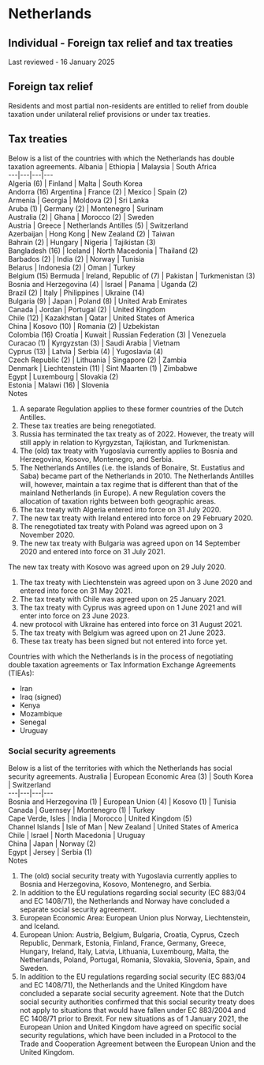 # Netherlands
## Individual - Foreign tax relief and tax treaties
Last reviewed - 16 January 2025
## Foreign tax relief
Residents and most partial non-residents are entitled to relief from double taxation under unilateral relief provisions or under tax treaties.
## Tax treaties
Below is a list of the countries with which the Netherlands has double taxation agreements.
Albania | Ethiopia | Malaysia | South Africa  
---|---|---|---  
Algeria (6) | Finland | Malta | South Korea  
Andorra (16) Argentina | France (2) | Mexico | Spain (2)  
Armenia | Georgia | Moldova (2) | Sri Lanka  
Aruba (1) | Germany (2) | Montenegro | Surinam  
Australia (2) | Ghana | Morocco (2) | Sweden  
Austria | Greece | Netherlands Antilles (5) | Switzerland  
Azerbaijan | Hong Kong | New Zealand (2) | Taiwan  
Bahrain (2) | Hungary | Nigeria | Tajikistan (3)  
Bangladesh (16) | Iceland | North Macedonia | Thailand (2)  
Barbados (2) | India (2) | Norway | Tunisia  
Belarus | Indonesia (2) | Oman | Turkey  
Belgium (15) Bermuda | Ireland, Republic of (7) | Pakistan | Turkmenistan (3)  
Bosnia and Herzegovina (4) | Israel | Panama | Uganda (2)  
Brazil (2) | Italy | Philippines | Ukraine (14)  
Bulgaria (9) | Japan | Poland (8) | United Arab Emirates  
Canada | Jordan | Portugal (2) | United Kingdom  
Chile (12) | Kazakhstan | Qatar | United States of America  
China | Kosovo (10) | Romania (2) | Uzbekistan  
Colombia (16) Croatia | Kuwait | Russian Federation (3) | Venezuela  
Curacao (1) | Kyrgyzstan (3) | Saudi Arabia | Vietnam  
Cyprus (13) | Latvia | Serbia (4) | Yugoslavia (4)  
Czech Republic (2) | Lithuania | Singapore (2) | Zambia  
Denmark | Liechtenstein (11) | Sint Maarten (1) | Zimbabwe  
Egypt | Luxembourg | Slovakia (2)  
Estonia | Malawi (16) | Slovenia  
Notes
  1. A separate Regulation applies to these former countries of the Dutch Antilles.
  2. These tax treaties are being renegotiated.
  3. Russia has terminated the tax treaty as of 2022. However, the treaty will still apply in relation to Kyrgyzstan, Tajikistan, and Turkmenistan.
  4. The (old) tax treaty with Yugoslavia currently applies to Bosnia and Herzegovina, Kosovo, Montenegro, and Serbia.
  5. The Netherlands Antilles (i.e. the islands of Bonaire, St. Eustatius and Saba) became part of the Netherlands in 2010. The Netherlands Antilles will, however, maintain a tax regime that is different than that of the mainland Netherlands (in Europe). A new Regulation covers the allocation of taxation rights between both geographic areas.
  6. The tax treaty with Algeria entered into force on 31 July 2020.
  7. The new tax treaty with Ireland entered into force on 29 February 2020.
  8. The renegotiated tax treaty with Poland was agreed upon on 3 November 2020.
  9. The new tax treaty with Bulgaria was agreed upon on 14 September 2020 and entered into force on 31 July 2021.


The new tax treaty with Kosovo was agreed upon on 29 July 2020.
  1. The tax treaty with Liechtenstein was agreed upon on 3 June 2020 and entered into force on 31 May 2021.
  2. The tax treaty with Chile was agreed upon on 25 January 2021.
  3. The tax treaty with Cyprus was agreed upon on 1 June 2021 and will enter into force on 23 June 2023.
  4. new protocol with Ukraine has entered into force on 31 August 2021.
  5. The tax treaty with Belgium was agreed upon on 21 June 2023.
  6. These tax treaty has been signed but not entered into force yet. 


Countries with which the Netherlands is in the process of negotiating double taxation agreements or Tax Information Exchange Agreements (TIEAs):
  * Iran
  * Iraq (signed)
  * Kenya
  * Mozambique
  * Senegal
  * Uruguay


### Social security agreements
Below is a list of the territories with which the Netherlands has social security agreements.
Australia | European Economic Area (3) | South Korea | Switzerland  
---|---|---|---  
Bosnia and Herzegovina (1) | European Union (4) | Kosovo (1) | Tunisia  
Canada | Guernsey | Montenegro (1) | Turkey  
Cape Verde, Isles | India | Morocco | United Kingdom (5)  
Channel Islands | Isle of Man | New Zealand | United States of America  
Chile | Israel | North Macedonia | Uruguay  
China | Japan | Norway (2)  
Egypt | Jersey | Serbia (1)  
Notes
  1. The (old) social security treaty with Yugoslavia currently applies to Bosnia and Herzegovina, Kosovo, Montenegro, and Serbia.
  2. In addition to the EU regulations regarding social security (EC 883/04 and EC 1408/71), the Netherlands and Norway have concluded a separate social security agreement.
  3. European Economic Area: European Union plus Norway, Liechtenstein, and Iceland.
  4. European Union: Austria, Belgium, Bulgaria, Croatia, Cyprus, Czech Republic, Denmark, Estonia, Finland, France, Germany, Greece, Hungary, Ireland, Italy, Latvia, Lithuania, Luxembourg, Malta, the Netherlands, Poland, Portugal, Romania, Slovakia, Slovenia, Spain, and Sweden.
  5. In addition to the EU regulations regarding social security (EC 883/04 and EC 1408/71), the Netherlands and the United Kingdom have concluded a separate social security agreement. Note that the Dutch social security authorities confirmed that this social security treaty does not apply to situations that would have fallen under EC 883/2004 and EC 1408/71 prior to Brexit. For new situations as of 1 January 2021, the European Union and United Kingdom have agreed on specific social security regulations, which have been included in a Protocol to the Trade and Cooperation Agreement between the European Union and the United Kingdom.


